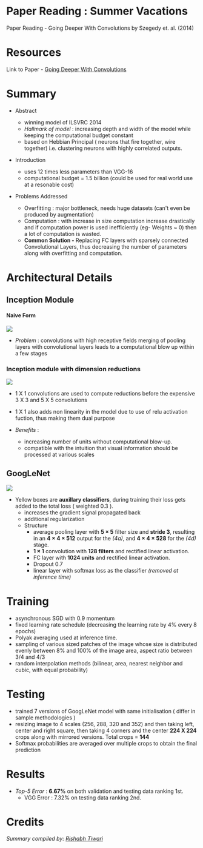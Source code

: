 
# Paper Reading : Summer Vacations
Paper Reading - Going Deeper With Convolutions by Szegedy et. al. (2014) 

# Resources
Link to Paper - [Going Deeper With Convolutions](https://arxiv.org/abs/1409.4842)

# Summary

 * Abstract
 
	 * winning model of ILSVRC 2014
	 *  *Hallmark of model* : increasing depth and width of the model while keeping the computational budget constant
	 * based on Hebbian Principal ( neurons that fire together, wire together) i.e. clustering neurons with highly correlated outputs.
	 
* Introduction

	* uses 12 times less parameters than VGG-16
	* computational budget = 1.5 billion (could be used for real world use at a resonable cost)
	
* Problems Addressed

	* Overfitting : major bottleneck, needs huge datasets (can't even be produced by augmentation)
	* Computation : with increase in size computation increase drastically and if computation power is used inefficiently (eg- Weights ~ 0) then a lot of computation is wasted.
	* **Common Solution -** Replacing FC layers with sparsely connected Convolutional Layers, thus decreasing the number of parameters along with overfitting and computation.
	
# Architectural Details

## Inception Module

#### Naive Form
![
](https://cdn-images-1.medium.com/max/800/1*DKjGRDd_lJeUfVlY50ojOA.png)

* *Problem* : convolutions with high receptive fields merging of pooling layers with convolutional layers leads to a computational blow up within a few stages


### Inception module with dimension reductions
![
](https://cdn-images-1.medium.com/max/800/1*U_McJnp7Fnif-lw9iIC5Bw.png)

* 1 X 1 convolutions are used to compute reductions before the expensive 3 X 3 and 5 X 5 convolutions
* 1 X 1 also adds non linearity in the model due to use of relu activation fuction, thus making them dual purpose

* *Benefits* : 
	* increasing number of units without computational blow-up.
	* compatible with the intuition that visual information should be processed at various scales

## GoogLeNet

![
](https://cdn-images-1.medium.com/max/800/1*uW81y16b-ptBDV8SIT1beQ.png) 

* Yellow boxes are **auxillary classifiers**, during training their loss gets added to the total loss ( weighted 0.3 ).
	* increases the gradient signal propagated back
	* additional regularization
	* Structure
		*    average pooling layer with  **5 × 5**  filter size and  **stride 3**, resulting in an  **4 × 4 × 512** output for the  _(4a)_, and  **4 × 4 × 528**  for the  _(4d)_  stage.
		* **1 × 1**  convolution with  **128 filters** and rectified linear activation.
		*    FC layer with  **1024 units**  and rectified linear activation.
		*    Dropout 0.7
		*    linear layer with softmax loss as the classifier _(removed at inference time)_

# Training

* asynchronous SGD with 0.9 momentum
* fixed learning rate schedule (decreasing the learning rate by 4% every 8 epochs)
* Polyak averaging used at inference time.
* sampling of various sized patches of the image whose size is distributed evenly between 8% and 100% of the image area, aspect ratio between 3/4 and 4/3
* random interpolation methods (bilinear, area, nearest neighbor and cubic, with equal probability)

# Testing
* trained 7 versions of GoogLeNet model with same initialisation ( differ in sample methodologies )
* resizing image to 4 scales (256, 288, 320 and 352) and then taking left, center and right square, then taking 4 corners and the center **224 X 224** crops along with mirrored versions. Total crops = **144**
*  Softmax probabilities are averaged over multiple crops to obtain the final prediction

# Results

* _Top-5 Error_ : **6.67%** on both validation and testing data ranking 1st.
	* VGG Error : 7.32% on testing data ranking 2nd. 

# Credits
_Summary compiled by: [Rishabh Tiwari](https://github.com/rishabh-16)_
